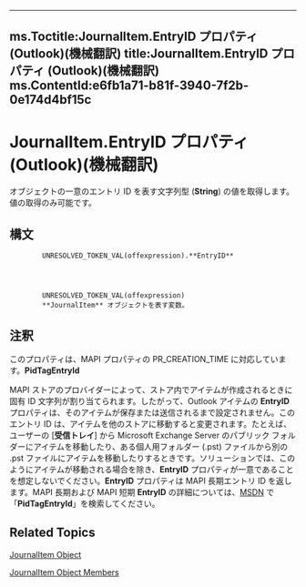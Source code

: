 

---
ms.Toctitle:JournalItem.EntryID プロパティ (Outlook)(機械翻訳)
title:JournalItem.EntryID プロパティ (Outlook)(機械翻訳)
ms.ContentId:e6fb1a71-b81f-3940-7f2b-0e174d4bf15c
---
# JournalItem.EntryID プロパティ (Outlook)(機械翻訳)




オブジェクトの一意のエントリ ID を表す文字列型 (**String**) の値を取得します。値の取得のみ可能です。

## 構文

            UNRESOLVED_TOKEN_VAL(offexpression).**EntryID**




            UNRESOLVED_TOKEN_VAL(offexpression)
            **JournalItem** オブジェクトを表す変数。



## 注釈
このプロパティは、MAPI プロパティの PR_CREATION_TIME に対応しています。**PidTagEntryId**



MAPI ストアのプロバイダーによって、ストア内でアイテムが作成されるときに固有 ID 文字列が割り当てられます。したがって、Outlook アイテムの **EntryID** プロパティは、そのアイテムが保存または送信されるまで設定されません。このエントリ ID は、アイテムを他のストアに移動すると変更されます。たとえば、ユーザーの [**受信トレイ**] から Microsoft Exchange Server のパブリック フォルダーにアイテムを移動したり、ある個人用フォルダー (.pst) ファイルから別の .pst ファイルにアイテムを移動したりするときです。ソリューションでは、このようにアイテムが移動される場合を除き、**EntryID** プロパティが一意であることを想定しないでください。**EntryID** プロパティは MAPI 長期エントリ ID を返します。MAPI 長期および MAPI 短期 **EntryID** の詳細については、[MSDN](http://www.microsoft.com/japan/msdn/) で「**PidTagEntryId**」を検索してください。



## Related Topics

[JournalItem Object](6e850295-39f9-47b8-e866-9622e9958c69.md)

[JournalItem Object Members](13a0cd10-44bc-a167-c613-93985f698d95.md)




